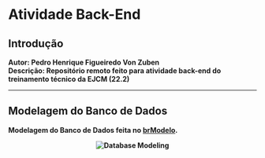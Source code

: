 # <strong>Atividade Back-End

## Introdução

Autor: Pedro Henrique Figueiredo Von Zuben
<br>
Descrição: Repositório remoto feito para atividade back-end do treinamento técnico da EJCM (22.2)
<br>
<hr>
    
## Modelagem do Banco de Dados ##

Modelagem do Banco de Dados feita no <a href="https://github.com/chcandido/brModelo">brModelo<a/>.
        
<div align="center">

![Database Modeling](https://i.imgur.com/HhQgZO1.png)  

</div>
